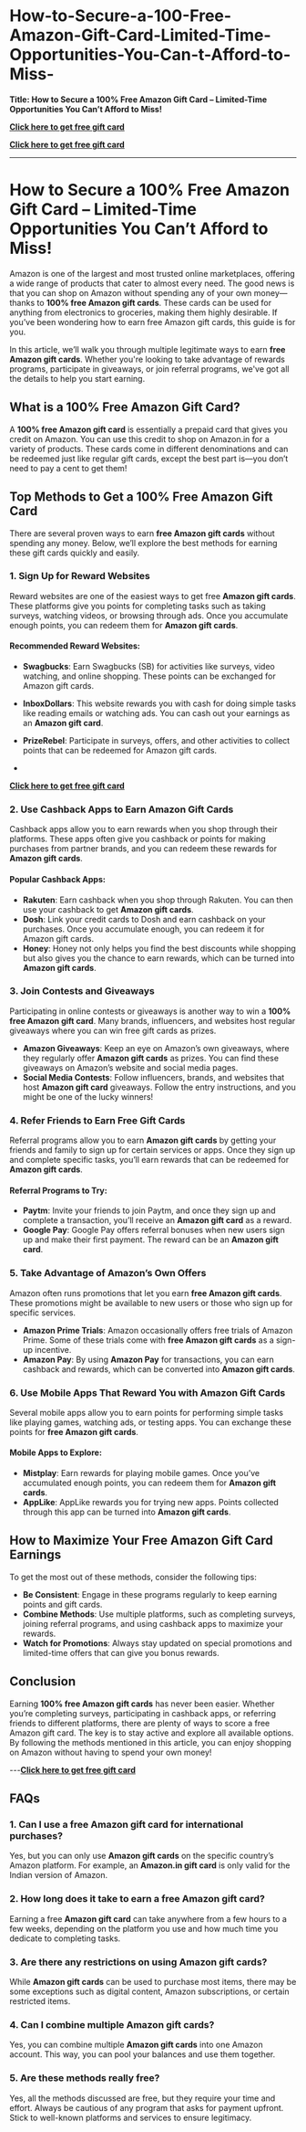 # How-to-Secure-a-100-Free-Amazon-Gift-Card-Limited-Time-Opportunities-You-Can-t-Afford-to-Miss-

**Title: How to Secure a 100% Free Amazon Gift Card – Limited-Time Opportunities You Can’t Afford to Miss!**

**[Click here to get free gift card](https://offer-hub.sannir.xyz/amazon)**

**[Click here to get free gift card](https://offer-hub.sannir.xyz/amazon)**

---

# **How to Secure a 100% Free Amazon Gift Card – Limited-Time Opportunities You Can’t Afford to Miss!**

Amazon is one of the largest and most trusted online marketplaces, offering a wide range of products that cater to almost every need. The good news is that you can shop on Amazon without spending any of your own money—thanks to **100% free Amazon gift cards**. These cards can be used for anything from electronics to groceries, making them highly desirable. If you’ve been wondering how to earn free Amazon gift cards, this guide is for you.

In this article, we’ll walk you through multiple legitimate ways to earn **free Amazon gift cards**. Whether you're looking to take advantage of rewards programs, participate in giveaways, or join referral programs, we've got all the details to help you start earning.

## **What is a 100% Free Amazon Gift Card?**

A **100% free Amazon gift card** is essentially a prepaid card that gives you credit on Amazon. You can use this credit to shop on Amazon.in for a variety of products. These cards come in different denominations and can be redeemed just like regular gift cards, except the best part is—you don’t need to pay a cent to get them!

## **Top Methods to Get a 100% Free Amazon Gift Card**

There are several proven ways to earn **free Amazon gift cards** without spending any money. Below, we’ll explore the best methods for earning these gift cards quickly and easily.

### **1. Sign Up for Reward Websites**

Reward websites are one of the easiest ways to get free **Amazon gift cards**. These platforms give you points for completing tasks such as taking surveys, watching videos, or browsing through ads. Once you accumulate enough points, you can redeem them for **Amazon gift cards**.

#### **Recommended Reward Websites:**
- **Swagbucks**: Earn Swagbucks (SB) for activities like surveys, video watching, and online shopping. These points can be exchanged for Amazon gift cards.
- **InboxDollars**: This website rewards you with cash for doing simple tasks like reading emails or watching ads. You can cash out your earnings as an **Amazon gift card**.
- **PrizeRebel**: Participate in surveys, offers, and other activities to collect points that can be redeemed for Amazon gift cards.

- 
**[Click here to get free gift card](https://offer-hub.sannir.xyz/amazon)**


### **2. Use Cashback Apps to Earn Amazon Gift Cards**

Cashback apps allow you to earn rewards when you shop through their platforms. These apps often give you cashback or points for making purchases from partner brands, and you can redeem these rewards for **Amazon gift cards**.

#### **Popular Cashback Apps:**
- **Rakuten**: Earn cashback when you shop through Rakuten. You can then use your cashback to get **Amazon gift cards**.
- **Dosh**: Link your credit cards to Dosh and earn cashback on your purchases. Once you accumulate enough, you can redeem it for Amazon gift cards.
- **Honey**: Honey not only helps you find the best discounts while shopping but also gives you the chance to earn rewards, which can be turned into **Amazon gift cards**.

### **3. Join Contests and Giveaways**

Participating in online contests or giveaways is another way to win a **100% free Amazon gift card**. Many brands, influencers, and websites host regular giveaways where you can win free gift cards as prizes.

- **Amazon Giveaways**: Keep an eye on Amazon’s own giveaways, where they regularly offer **Amazon gift cards** as prizes. You can find these giveaways on Amazon’s website and social media pages.
- **Social Media Contests**: Follow influencers, brands, and websites that host **Amazon gift card** giveaways. Follow the entry instructions, and you might be one of the lucky winners!

### **4. Refer Friends to Earn Free Gift Cards**

Referral programs allow you to earn **Amazon gift cards** by getting your friends and family to sign up for certain services or apps. Once they sign up and complete specific tasks, you’ll earn rewards that can be redeemed for **Amazon gift cards**.

#### **Referral Programs to Try:**
- **Paytm**: Invite your friends to join Paytm, and once they sign up and complete a transaction, you’ll receive an **Amazon gift card** as a reward.
- **Google Pay**: Google Pay offers referral bonuses when new users sign up and make their first payment. The reward can be an **Amazon gift card**.

### **5. Take Advantage of Amazon’s Own Offers**

Amazon often runs promotions that let you earn **free Amazon gift cards**. These promotions might be available to new users or those who sign up for specific services.

- **Amazon Prime Trials**: Amazon occasionally offers free trials of Amazon Prime. Some of these trials come with **free Amazon gift cards** as a sign-up incentive.
- **Amazon Pay**: By using **Amazon Pay** for transactions, you can earn cashback and rewards, which can be converted into **Amazon gift cards**.

### **6. Use Mobile Apps That Reward You with Amazon Gift Cards**

Several mobile apps allow you to earn points for performing simple tasks like playing games, watching ads, or testing apps. You can exchange these points for **free Amazon gift cards**.

#### **Mobile Apps to Explore:**
- **Mistplay**: Earn rewards for playing mobile games. Once you’ve accumulated enough points, you can redeem them for **Amazon gift cards**.
- **AppLike**: AppLike rewards you for trying new apps. Points collected through this app can be turned into **Amazon gift cards**.

## **How to Maximize Your Free Amazon Gift Card Earnings**

To get the most out of these methods, consider the following tips:
- **Be Consistent**: Engage in these programs regularly to keep earning points and gift cards.
- **Combine Methods**: Use multiple platforms, such as completing surveys, joining referral programs, and using cashback apps to maximize your rewards.
- **Watch for Promotions**: Always stay updated on special promotions and limited-time offers that can give you bonus rewards.

## **Conclusion**

Earning **100% free Amazon gift cards** has never been easier. Whether you’re completing surveys, participating in cashback apps, or referring friends to different platforms, there are plenty of ways to score a free Amazon gift card. The key is to stay active and explore all available options. By following the methods mentioned in this article, you can enjoy shopping on Amazon without having to spend your own money!

---**[Click here to get free gift card](https://offer-hub.sannir.xyz/amazon)**

## **FAQs**

### **1. Can I use a free Amazon gift card for international purchases?**
Yes, but you can only use **Amazon gift cards** on the specific country’s Amazon platform. For example, an **Amazon.in gift card** is only valid for the Indian version of Amazon.

### **2. How long does it take to earn a free Amazon gift card?**
Earning a free **Amazon gift card** can take anywhere from a few hours to a few weeks, depending on the platform you use and how much time you dedicate to completing tasks.

### **3. Are there any restrictions on using Amazon gift cards?**
While **Amazon gift cards** can be used to purchase most items, there may be some exceptions such as digital content, Amazon subscriptions, or certain restricted items.

### **4. Can I combine multiple Amazon gift cards?**
Yes, you can combine multiple **Amazon gift cards** into one Amazon account. This way, you can pool your balances and use them together.

### **5. Are these methods really free?**
Yes, all the methods discussed are free, but they require your time and effort. Always be cautious of any program that asks for payment upfront. Stick to well-known platforms and services to ensure legitimacy.
